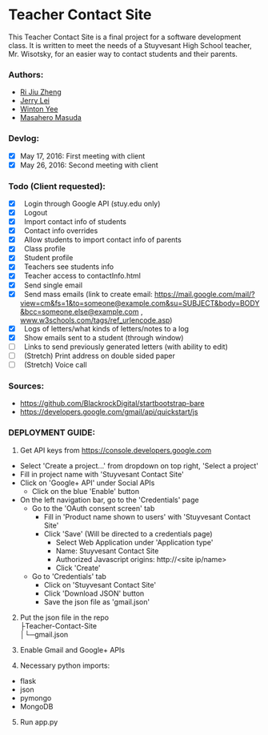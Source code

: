 # Teacher Contact Site
This Teacher Contact Site is a final project for a software development class. It is written to meet the needs of a Stuyvesant High School teacher, Mr. Wisotsky, for an easier way to contact students and their parents.

### Authors:
- [Ri Jiu Zheng](https://github.com/RJZheng1)
- [Jerry Lei](https://github.com/jerrylei98)
- [Winton Yee](https://github.com/blehw)
- [Masahero Masuda](https://github.com/masa13)

### Devlog:
- [x] May 17, 2016: First meeting with client
- [x] May 26, 2016: Second meeting with client

### Todo (Client requested):
- [x] &nbsp; Login through Google API (stuy.edu only)
- [x] &nbsp; Logout
- [x] &nbsp; Import contact info of students
- [x] &nbsp; Contact info overrides
- [x] &nbsp; Allow students to import contact info of parents
- [x] &nbsp; Class profile
- [x] &nbsp; Student profile
- [x] &nbsp; Teachers see students info
- [x] &nbsp; Teacher access to contactInfo.html
- [x] &nbsp; Send single email
- [x] &nbsp; Send mass emails (link to create email: https://mail.google.com/mail/?view=cm&fs=1&to=someone@example.com&su=SUBJECT&body=BODY&bcc=someone.else@example.com , www.w3schools.com/tags/ref_urlencode.asp)
- [x] &nbsp; Logs of letters/what kinds of letters/notes to a log
- [x] &nbsp; Show emails sent to a student (through window)
- [ ] &nbsp; Links to send previously generated letters (with ability to edit)
- [ ] &nbsp; (Stretch) Print address on double sided paper
- [ ] &nbsp; (Stretch) Voice call

### Sources:
- https://github.com/BlackrockDigital/startbootstrap-bare
- https://developers.google.com/gmail/api/quickstart/js

### DEPLOYMENT GUIDE:
1. Get API keys from https://console.developers.google.com
  - Select 'Create a project...' from dropdown on top right, 'Select a project'
  - Fill in project name with 'Stuyvesant Contact Site'
  - Click on 'Google+ API' under Social APIs
    - Click on the blue 'Enable' button
  - On the left navigation bar, go to the 'Credentials' page
    - Go to the 'OAuth consent screen' tab
      - Fill in 'Product name shown to users' with 'Stuyvesant Contact Site'
      - Click 'Save' (Will be directed to a credentials page)
        - Select Web Application under 'Application type'
        - Name: Stuyvesant Contact Site
        - Authorized Javascript origins: http://<site ip/name>
        - Click 'Create'
    - Go to 'Credentials' tab
      - Click on 'Stuyvesant Contact Site'
      - Click 'Download JSON' button
      - Save the json file as 'gmail.json'
2. Put the json file in the repo<br>
  ├Teacher-Contact-Site<br>
  │└─gmail.json<br>

3. Enable Gmail and Google+ APIs
4. Necessary python imports:
  - flask
  - json
  - pymongo
  - MongoDB
5. Run app.py
